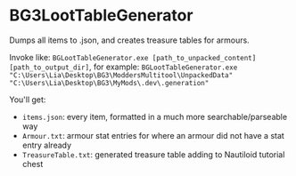 # BG3LootTableGenerator
Dumps all items to .json, and creates treasure tables for armours.

Invoke like: `BGLootTableGenerator.exe [path_to_unpacked_content] [path_to_output_dir]`, for example: `BGLootTableGenerator.exe "C:\Users\Lia\Desktop\BG3\ModdersMultitool\UnpackedData" "C:\Users\Lia\Desktop\BG3\MyMods\.dev\.generation"`

You'll get:

- `items.json`: every item, formatted in a much more searchable/parseable way
- `Armour.txt`: armour stat entries for where an armour did not have a stat entry already
- `TreasureTable.txt`: generated treasure table adding to Nautiloid tutorial chest 
